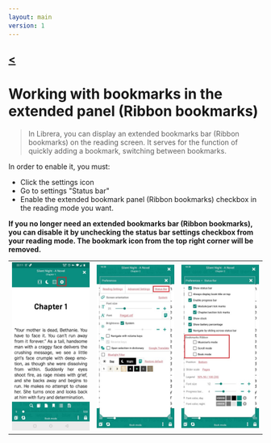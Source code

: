 ```yaml
---
layout: main
version: 1
---
```

[<](/wiki/faq)
---
# Working with bookmarks in the extended panel (Ribbon bookmarks)

> In Librera, you can display an extended bookmarks bar (Ribbon bookmarks) on the reading screen. It serves for the function of quickly adding a bookmark, switching between bookmarks.

In order to enable it, you must:

* Click the settings icon
* Go to settings "Status bar"
* Enable the extended bookmark panel (Ribbon bookmarks) checkbox in the reading mode you want.

**If you no longer need an extended bookmarks bar (Ribbon bookmarks), you can disable it by unchecking the status bar settings checkbox from your reading mode. The bookmark icon from the top right corner will be removed.**

||||
|-|-|-|
|![](1.jpg)|![](2.jpg)|![](3.jpg)|


